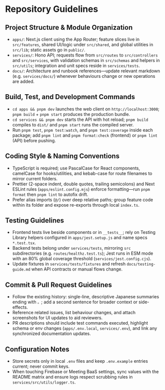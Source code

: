 # Repository Guidelines

## Project Structure & Module Organization
- `apps/`: Next.js client using the App Router; feature slices live in `src/features`, shared UI/logic under `src/shared`, and global utilities in `src/lib`; static assets go in `public/`.
- `services/`: Hono API; requests flow from `src/routes` to `src/controllers` and `src/services`, with validation schemas in `src/schemas` and helpers in `src/utils`; integration and unit specs reside in `services/tests`.
- `docs/`: Architecture and runbook references—update relevant markdown (e.g. `services/docs/`) whenever behaviours change or new operations are added.

## Build, Test, and Development Commands
- `cd apps && pnpm dev` launches the web client on `http://localhost:3000`; `pnpm build` + `pnpm start` produces the production bundle.
- `cd services && pnpm dev` starts the API with hot reload; `pnpm build` compiles to `dist/` and `pnpm start` runs the compiled server.
- Run `pnpm test`, `pnpm test:watch`, and `pnpm test:coverage` inside each package; add `pnpm lint` and `pnpm format:check` (frontend) or `pnpm lint` (API) before pushing.

## Coding Style & Naming Conventions
- TypeScript is required; use PascalCase for React components, camelCase for hooks/utilities, and kebab-case for route filenames to mirror current folders.
- Prettier (2-space indent, double quotes, trailing semicolons) and Next ESLint rules (`apps/eslint.config.mjs`) enforce formatting—run `pnpm format` then `pnpm lint` to autofix drift.
- Prefer alias imports (`@/`) over deep relative paths; group feature code within its folder and expose re-exports through local `index.ts`.

## Testing Guidelines
- Frontend tests live beside components or in `__tests__`; rely on Testing Library helpers configured in `apps/jest.setup.js` and name specs `*.test.tsx`.
- Backend tests belong under `services/tests`, mirroring `src` subdirectories (e.g. `routes/healthz.test.ts`); Jest runs in ESM mode with an 80% global coverage threshold (`services/jest.config.cjs`).
- Update fixtures in `services/tests/fixtures` and refresh `docs/testing-guide.md` when API contracts or manual flows change.

## Commit & Pull Request Guidelines
- Follow the existing history: single-line, descriptive Japanese summaries ending with `。`; add a second sentence for broader context or side-effects.
- Reference related issues, list behaviour changes, and attach screenshots for UI updates to aid reviewers.
- PR descriptions should include test commands executed, highlight schema or env changes (`apps/.env.local`, `services/.env`), and link any synchronized documentation updates.

## Configuration Notes
- Store secrets only in local `.env` files and keep `.env.example` entries current; never commit keys.
- When touching Firebase or Meeting BaaS settings, sync values with the README matrix and ensure logs respect scrubbing rules in `services/src/utils/logger.ts`.
